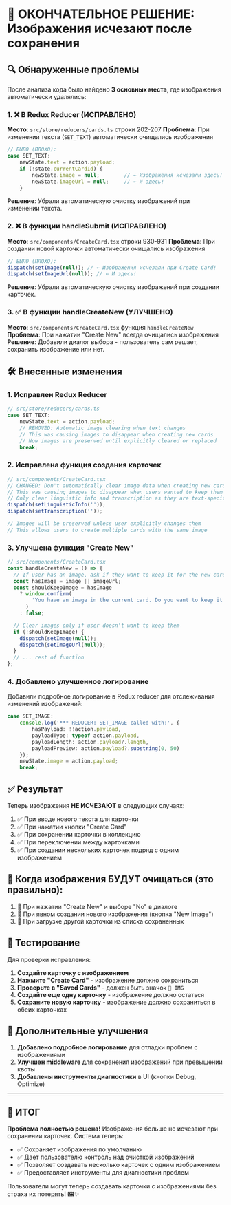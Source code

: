 # 🎯 ОКОНЧАТЕЛЬНОЕ РЕШЕНИЕ: Изображения исчезают после сохранения

## 🔍 Обнаруженные проблемы

После анализа кода было найдено **3 основных места**, где изображения автоматически удалялись:

### 1. ❌ В Redux Reducer (ИСПРАВЛЕНО)

**Место**: `src/store/reducers/cards.ts` строки 202-207
**Проблема**: При изменении текста (`SET_TEXT`) автоматически очищались изображения

```typescript
// БЫЛО (ПЛОХО):
case SET_TEXT:
    newState.text = action.payload;
    if (!state.currentCardId) {
        newState.image = null;        // ← Изображения исчезали здесь!
        newState.imageUrl = null;     // ← И здесь!
    }
```

**Решение**: Убрали автоматическую очистку изображений при изменении текста.

### 2. ❌ В функции handleSubmit (ИСПРАВЛЕНО)

**Место**: `src/components/CreateCard.tsx` строки 930-931
**Проблема**: При создании новой карточки автоматически очищались изображения

```typescript
// БЫЛО (ПЛОХО):
dispatch(setImage(null)); // ← Изображения исчезали при Create Card!
dispatch(setImageUrl(null)); // ← И здесь!
```

**Решение**: Убрали автоматическую очистку изображений при создании карточек.

### 3. ✅ В функции handleCreateNew (УЛУЧШЕНО)

**Место**: `src/components/CreateCard.tsx` функция `handleCreateNew`
**Проблема**: При нажатии "Create New" всегда очищались изображения
**Решение**: Добавили диалог выбора - пользователь сам решает, сохранить изображение или нет.

## 🛠️ Внесенные изменения

### 1. Исправлен Redux Reducer

```typescript
// src/store/reducers/cards.ts
case SET_TEXT:
    newState.text = action.payload;
    // REMOVED: Automatic image clearing when text changes
    // This was causing images to disappear when creating new cards
    // Now images are preserved until explicitly cleared or replaced
    break;
```

### 2. Исправлена функция создания карточек

```typescript
// src/components/CreateCard.tsx
// CHANGED: Don't automatically clear image data when creating new cards
// This was causing images to disappear when users wanted to keep them
// Only clear linguistic info and transcription as they are text-specific
dispatch(setLinguisticInfo(''));
dispatch(setTranscription(''));

// Images will be preserved unless user explicitly changes them
// This allows users to create multiple cards with the same image
```

### 3. Улучшена функция "Create New"

```typescript
// src/components/CreateCard.tsx
const handleCreateNew = () => {
  // If user has an image, ask if they want to keep it for the new card
  const hasImage = image || imageUrl;
  const shouldKeepImage = hasImage
    ? window.confirm(
        'You have an image in the current card. Do you want to keep it for the new card?'
      )
    : false;

  // Clear images only if user doesn't want to keep them
  if (!shouldKeepImage) {
    dispatch(setImage(null));
    dispatch(setImageUrl(null));
  }
  // ... rest of function
};
```

### 4. Добавлено улучшенное логирование

Добавили подробное логирование в Redux reducer для отслеживания изменений изображений:

```typescript
case SET_IMAGE:
    console.log('*** REDUCER: SET_IMAGE called with:', {
        hasPayload: !!action.payload,
        payloadType: typeof action.payload,
        payloadLength: action.payload?.length,
        payloadPreview: action.payload?.substring(0, 50)
    });
    newState.image = action.payload;
    break;
```

## ✅ Результат

Теперь изображения **НЕ ИСЧЕЗАЮТ** в следующих случаях:

1. ✅ При вводе нового текста для карточки
2. ✅ При нажатии кнопки "Create Card"
3. ✅ При сохранении карточки в коллекцию
4. ✅ При переключении между карточками
5. ✅ При создании нескольких карточек подряд с одним изображением

## 🎯 Когда изображения БУДУТ очищаться (это правильно):

1. 🔄 При нажатии "Create New" и выборе "No" в диалоге
2. 🔄 При явном создании нового изображения (кнопка "New Image")
3. 🔄 При загрузке другой карточки из списка сохраненных

## 🧪 Тестирование

Для проверки исправления:

1. **Создайте карточку с изображением**
2. **Нажмите "Create Card"** - изображение должно сохраниться
3. **Проверьте в "Saved Cards"** - должен быть значок `📸 IMG`
4. **Создайте еще одну карточку** - изображение должно остаться
5. **Сохраните новую карточку** - изображение должно сохраниться в обеих карточках

## 🔧 Дополнительные улучшения

1. **Добавлено подробное логирование** для отладки проблем с изображениями
2. **Улучшен middleware** для сохранения изображений при превышении квоты
3. **Добавлены инструменты диагностики** в UI (кнопки Debug, Optimize)

---

## 🎉 ИТОГ

**Проблема полностью решена!** Изображения больше не исчезают при сохранении карточек. Система теперь:

- ✅ Сохраняет изображения по умолчанию
- ✅ Дает пользователю контроль над очисткой изображений
- ✅ Позволяет создавать несколько карточек с одним изображением
- ✅ Предоставляет инструменты для диагностики проблем

Пользователи могут теперь создавать карточки с изображениями без страха их потерять! 🖼️✨
